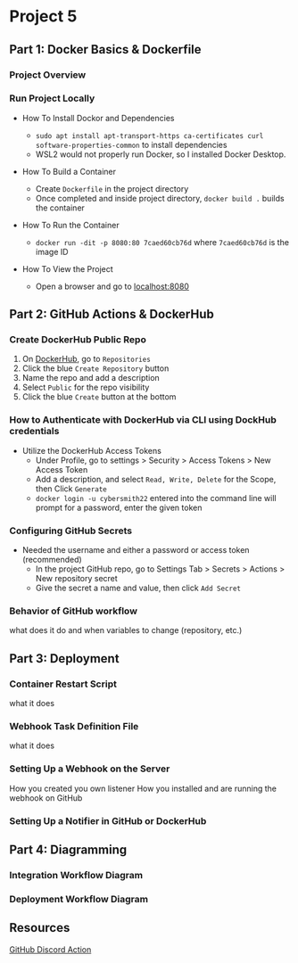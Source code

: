 # Project 5

## Part 1: Docker Basics & Dockerfile

### Project Overview


### Run Project Locally

- How To Install Dockor and Dependencies 
   - `sudo apt install apt-transport-https ca-certificates curl software-properties-common` to install dependencies
   - WSL2 would not properly run Docker, so I installed Docker Desktop.
   
- How To Build a Container
   - Create `Dockerfile` in the project directory 
   - Once completed and inside project directory, `docker build .` builds the container
   
- How To Run the Container
   - `docker run -dit -p 8080:80 7caed60cb76d` where `7caed60cb76d` is the image ID

- How To View the Project
   - Open a browser and go to [localhost:8080](http://localhost:8080/)


## Part 2: GitHub Actions & DockerHub

### Create DockerHub Public Repo
1. On [DockerHub](https://hub.docker.com/), go to `Repositories`
2. Click the blue `Create Repository` button
3. Name the repo and add a description
4. Select `Public` for the repo visibility
5. Click the blue `Create` button at the bottom

### How to Authenticate with DockerHub via CLI using DockHub credentials
- Utilize the DockerHub Access Tokens
	- Under Profile, go to settings > Security > Access Tokens > New Access Token
	- Add a description, and select `Read, Write, Delete` for the Scope, then Click `Generate`
	- `docker login -u cybersmith22` entered into the command line will prompt for a password, enter the given token 

### Configuring GitHub Secrets 
- Needed the username and either a password or access token (recommended)
	- In the project GitHub repo, go to Settings Tab > Secrets > Actions > New repository secret
	- Give the secret a name and value, then click `Add Secret`

### Behavior of GitHub workflow
what does it do and when
variables to change (repository, etc.)


## Part 3: Deployment
### Container Restart Script
what it does


### Webhook Task Definition File
what it does


### Setting Up a Webhook on the Server
How you created you own listener
How you installed and are running the webhook on GitHub

### Setting Up a Notifier in GitHub or DockerHub




## Part 4: Diagramming 

### Integration Workflow Diagram

### Deployment Workflow Diagram


## Resources

[GitHub Discord Action](https://github.com/marketplace/actions/discord-action)
